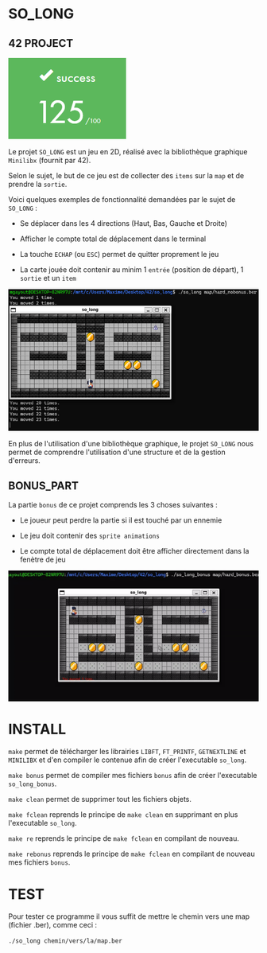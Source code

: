 # SO_LONG

## 42 PROJECT

![note](img/solong.png)

Le projet `SO_LONG` est un jeu en 2D, réalisé avec la bibliothèque graphique `Minilibx` (fournit par 42).

Selon le sujet, le but de ce jeu est de collecter des `items` sur la `map` et de prendre la `sortie`.

Voici quelques exemples de fonctionnalité demandées par le sujet de `SO_LONG` :

* Se déplacer dans les 4 directions (Haut, Bas, Gauche et Droite)

* Afficher le compte total de déplacement dans le terminal

* La touche `ECHAP` (ou `ESC`) permet de quitter proprement le jeu

* La carte jouée doit contenir au minim 1 `entrée` (position de départ), 1 `sortie` et un `item`

![jeu](img/jeu.png)

En plus de l'utilisation d'une bibliothèque graphique, le projet `SO_LONG` nous permet de comprendre l'utilisation d'une structure et de la gestion d'erreurs.

## BONUS_PART

La partie `bonus` de ce projet comprends les 3 choses suivantes :

* Le joueur peut perdre la partie si il est touché par un ennemie

* Le jeu doit contenir des `sprite animations`

* Le compte total de déplacement doit être afficher directement dans la fenètre de jeu

<div align="center">
<img align="center"  width="600" src="https://github.com/mgayout/so_long/blob/master/clip/jeu.gif">
</div>

# INSTALL

`make` permet de télécharger les librairies `LIBFT`, `FT_PRINTF`, `GETNEXTLINE` et `MINILIBX` et d'en compiler le contenue afin de créer l'executable `so_long`.

`make bonus` permet de compiler mes fichiers `bonus` afin de créer l'executable `so_long_bonus`.

`make clean` permet de supprimer tout les fichiers objets.

`make fclean` reprends le principe de `make clean` en supprimant en plus l'executable `so_long`.

`make re` reprends le principe de `make fclean` en compilant de nouveau.

`make rebonus` reprends le principe de `make fclean` en compilant de nouveau mes fichiers `bonus`.

# TEST

Pour tester ce programme il vous suffit de mettre le chemin vers une map (fichier .ber), comme ceci :

`./so_long chemin/vers/la/map.ber`

